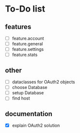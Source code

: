 # To-Do list

## features

- [ ] feature.account
- [ ] feature.general
- [ ] feature.settings
- [ ] feature.stats

## other

- [ ] dataclasses for OAuth2 objects
- [ ] choose Database
- [ ] setup Database
- [ ] find host

## documentation

- [x] explain OAuth2 solution
